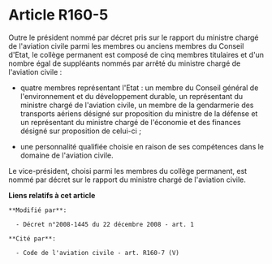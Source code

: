 # Article R160-5

Outre le président nommé par décret pris sur le rapport du ministre chargé de l'aviation civile parmi les membres ou anciens
membres du Conseil d'Etat, le collège permanent est composé de cinq membres titulaires et d'un nombre égal de suppléants
nommés par arrêté du ministre chargé de l'aviation civile :

- quatre membres représentant l'Etat : un membre du     Conseil général de l'environnement et du développement durable, un
représentant du ministre chargé de l'aviation civile, un membre de la gendarmerie des transports aériens désigné sur
proposition du ministre de la défense et un représentant du ministre chargé de l'économie et des finances désigné sur
proposition de celui-ci ;

- une personnalité qualifiée choisie en raison de ses compétences dans le domaine de l'aviation civile. 

Le vice-président, choisi parmi les membres du collège permanent, est nommé par décret sur le rapport du ministre chargé de
l'aviation civile.

**Liens relatifs à cet article**

	**Modifié par**:

	  - Décret n°2008-1445 du 22 décembre 2008 - art. 1

	**Cité par**:

	  - Code de l'aviation civile - art. R160-7 (V)
